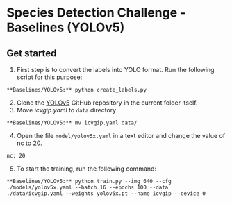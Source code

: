 # Species Detection Challenge - Baselines (YOLOv5)

## Get started

1. First step is to convert the labels into YOLO format. Run the following script for this purpose:
```
**Baselines/YOLOv5:** python create_labels.py
```
2. Clone the [YOLOv5]() GitHub repository in the current folder itself.
3. Move _icvgip.yaml_ to ```data``` directory
```
**Baselines/YOLOv5:** mv icvgip.yaml data/
```
4. Open the file ```model/yolov5x.yaml``` in a text editor and change the value of nc to 20.
```
nc: 20
```
5. To start the training, run the following command:
```
**Baselines/YOLOv5:** python train.py --img 640 --cfg ./models/yolov5x.yaml --batch 16 --epochs 100 --data ./data/icvgip.yaml --weights yolov5x.pt --name icvgip --device 0
```

